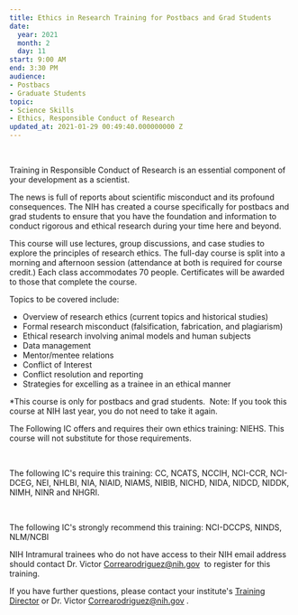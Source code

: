 ```yaml
---
title: Ethics in Research Training for Postbacs and Grad Students
date:
  year: 2021
  month: 2
  day: 11
start: 9:00 AM
end: 3:30 PM
audience:
- Postbacs
- Graduate Students
topic:
- Science Skills
- Ethics, Responsible Conduct of Research
updated_at: 2021-01-29 00:49:40.000000000 Z
---
```

 

Training in Responsible Conduct of Research is an essential component of
your development as a scientist.

The news is full of reports about scientific misconduct and its profound
consequences. The NIH has created a course specifically for postbacs and
grad students to ensure that you have the foundation and information to
conduct rigorous and ethical research during your time here and beyond.

This course will use lectures, group discussions, and case studies to
explore the principles of research ethics. The full-day course is split
into a morning and afternoon session (attendance at both is required for
course credit.) Each class accommodates 70 people. Certificates will be
awarded to those that complete the course.

Topics to be covered include:

* Overview of research ethics (current topics and historical studies)
* Formal research misconduct (falsification, fabrication, and
  plagiarism)
* Ethical research involving animal models and human subjects
* Data management
* Mentor/mentee relations
* Conflict of Interest
* Conflict resolution and reporting
* Strategies for excelling as a trainee in an ethical manner

\*This course is only for postbacs and grad students.  Note: If you took
this course at NIH last year, you do not need to take it again.

The Following IC offers and requires their own ethics
training: NIEHS. This course will not substitute for those requirements.

 

The following IC\'s require this training: CC, NCATS, NCCIH, NCI-CCR,
NCI-DCEG, NEI, NHLBI, NIA, NIAID, NIAMS, NIBIB, NICHD, NIDA, NIDCD,
NIDDK, NIMH, NINR and NHGRI.  

 

The following IC\'s strongly recommend this training: NCI-DCCPS, NINDS,
NLM/NCBI 

NIH Intramural trainees who do not have access to their NIH email
address should contact <a>Dr. Victor Correarodriguez@nih.gov</a>  to
register for this training.

If you have further questions, please contact your
institute\'s [Training Director][1] or <a>Dr. Victor
Correarodriguez@nih.gov</a> .



[1]: https://www.training.nih.gov/ic_contacts
